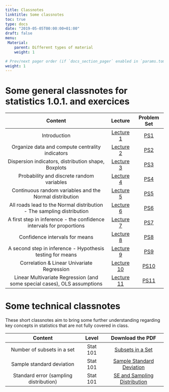 ```yaml
---
title: Classnotes
linktitle: Some classnotes
toc: true
type: docs
date: "2019-05-05T00:00:00+01:00"
draft: false
menu:
 Material:
    parent: Different types of material
    weight: 1

# Prev/next pager order (if `docs_section_pager` enabled in `params.toml`)
weight: 1
---
```


# Some general classnotes for statistics 1.0.1. and exercices 

Content | Lecture | Problem Set |
:--------------:|:-----:|:-------------:
Introduction | [Lecture 1](https://github.com/RemiVine/academic-kickstart-1/blob/master/static/img/Statistics_doc/Classnotes/MINT_2023_L1.pdf) | [PS1](https://github.com/RemiVine/academic-kickstart-1/blob/master/static/img/Statistics_doc/Classnotes/MINT_2023_PS_1.pdf)
Organize data and compute centrality indicators | [Lecture 2](https://github.com/RemiVine/academic-kickstart-1/blob/master/static/img/Statistics_doc/Classnotes/MINT_2023_L2.pdf) | [PS2](https://github.com/RemiVine/academic-kickstart-1/blob/master/static/img/Statistics_doc/Classnotes/MINT_2023_PS_2.pdf)
Dispersion indicators, distribution shape, Boxplots | [Lecture 3](https://github.com/RemiVine/academic-kickstart-1/blob/master/static/img/Statistics_doc/Classnotes/MINT_2023_L3.pdf) | [PS3](https://github.com/RemiVine/academic-kickstart-1/blob/master/static/img/Statistics_doc/Classnotes/MINT_2023_PS_3.pdf)
Probability and discrete random variables | [Lecture 4](https://github.com/RemiVine/academic-kickstart-1/blob/master/static/img/Statistics_doc/Classnotes/MINT_2023_L4.pdf) | [PS4](https://github.com/RemiVine/academic-kickstart-1/blob/master/static/img/Statistics_doc/Classnotes/MINT_2023_PS_4.pdf)
Continuous random variables and the Normal distribution | [Lecture 5](https://github.com/RemiVine/academic-kickstart-1/blob/master/static/img/Statistics_doc/Classnotes/MINT_2023_L5.pdf) | [PS5](https://github.com/RemiVine/academic-kickstart-1/blob/master/static/img/Statistics_doc/Classnotes/MINT_2023_PS_5.pdf)
All roads lead to the Normal distribution - The sampling distribution | [Lecture 6](https://github.com/RemiVine/academic-kickstart-1/blob/master/static/img/Statistics_doc/Classnotes/MINT_2023_L6.pdf) | [PS6](https://github.com/RemiVine/academic-kickstart-1/blob/master/static/img/Statistics_doc/Classnotes/MINT_2023_PS_6.pdf)
A first step in inference - the confidence intervals for proportions | [Lecture 7](https://github.com/RemiVine/academic-kickstart-1/blob/master/static/img/Statistics_doc/Classnotes/MINT_2023_L7.pdf) | [PS7](https://github.com/RemiVine/academic-kickstart-1/blob/master/static/img/Statistics_doc/Classnotes/MINT_2023_PS_7.pdf)
Confidence intervals for means | [Lecture 8](https://github.com/RemiVine/academic-kickstart-1/blob/master/static/img/Statistics_doc/Classnotes/MINT_2023_L8.pdf) | [PS8](https://github.com/RemiVine/academic-kickstart-1/blob/master/static/img/Statistics_doc/Classnotes/MINT_2023_PS_8.pdf)
A second step in inference - Hypothesis testing for means | [Lecture 9](https://github.com/RemiVine/academic-kickstart-1/blob/master/static/img/Statistics_doc/Classnotes/MINT_2023_L9.pdf) | [PS9](https://github.com/RemiVine/academic-kickstart-1/blob/master/static/img/Statistics_doc/Classnotes/MINT_2023_PS_9.pdf)
Correlation & Linear Univariate Regression | [Lecture 10](https://github.com/RemiVine/academic-kickstart-1/blob/master/static/img/Statistics_doc/Classnotes/MINT_2023_L10.pdf) | [PS10](https://github.com/RemiVine/academic-kickstart-1/blob/master/static/img/Statistics_doc/Classnotes/MINT_2023_PS_10.pdf)
Linear Multivariate Regression (and some special cases), OLS assumptions | [Lecture 11](https://github.com/RemiVine/academic-kickstart-1/blob/master/static/img/Statistics_doc/Classnotes/MINT_2023_L11.pdf) | [PS11](https://github.com/RemiVine/academic-kickstart-1/blob/master/static/img/Statistics_doc/Classnotes/MINT_2023_PS_11.pdf)



# Some technical classnotes

These short classnotes aim to bring some further understanding regarding key concepts in statistics that are not fully covered in class.


Content | Level | Download the PDF |
:--------------:|:-----:|:-------------:
Number of subsets in a set | Stat 101 | [Subsets in a Set](https://github.com/RemiVine/academic-kickstart-1/blob/master/static/img/Statistics_doc/Classnotes/number_of_subsets_in_universe.pdf)
Sample standard deviation | Stat 101 | [Sample Standard Deviation](https://github.com/RemiVine/academic-kickstart-1/blob/master/static/img/Statistics_doc/Classnotes/SD_sample_divide_by_n_minus_one.pdf)
Standard error (sampling distribution) | Stat 101| [SE and Sampling Distribution](https://github.com/RemiVine/academic-kickstart-1/blob/master/static/img/Statistics_doc/Classnotes/standard_error_sampling_distribution.pdf)




